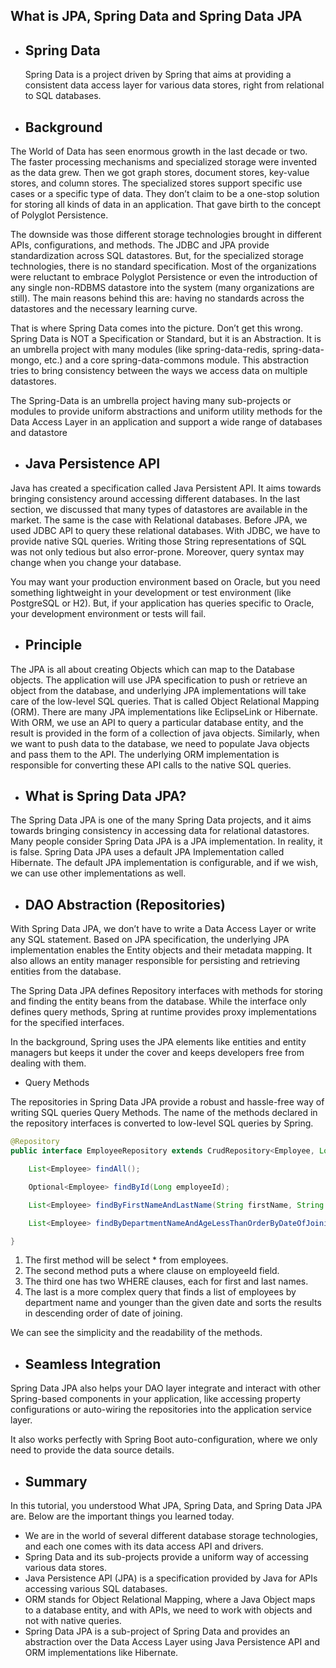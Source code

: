 ## What is JPA, Spring Data and Spring Data JPA

- Spring Data
  ---
  Spring Data is a project driven by Spring that aims at providing a consistent data access layer for various data stores, right from relational to SQL databases.

- Background
  ---
The World of Data has seen enormous growth in the last decade or two. The faster processing mechanisms and specialized storage were invented as the data grew. Then we got graph stores, document stores, key-value stores, and column stores. The specialized stores support specific use cases or a specific type of data. They don’t claim to be a one-stop solution for storing all kinds of data in an application. That gave birth to the concept of Polyglot Persistence.

The downside was those different storage technologies brought in different APIs, configurations, and methods. The JDBC and JPA provide standardization across SQL datastores. But, for the specialized storage technologies, there is no standard specification. Most of the organizations were reluctant to embrace Polyglot Persistence or even the introduction of any single non-RDBMS datastore into the system (many organizations are still). The main reasons behind this are: having no standards across the datastores and the necessary learning curve.


That is where Spring Data comes into the picture. Don’t get this wrong. Spring Data is NOT a Specification or Standard, but it is an Abstraction. It is an umbrella project with many modules (like spring-data-redis, spring-data-mongo, etc.) and a core spring-data-commons module. This abstraction tries to bring consistency between the ways we access data on multiple datastores.

The Spring-Data is an umbrella project having many sub-projects or modules to provide uniform abstractions and uniform utility methods for the Data Access Layer in an application and support a wide range of databases and datastore 


- Java Persistence API
  ---
Java has created a specification called Java Persistent API. It aims towards bringing consistency around accessing different databases. In the last section, we discussed that many types of datastores are available in the market. The same is the case with Relational databases. Before JPA, we used JDBC API to query these relational databases. With JDBC, we have to provide native SQL queries. Writing those String representations of SQL was not only tedious but also error-prone. Moreover, query syntax may change when you change your database.

You may want your production environment based on Oracle, but you need something lightweight in your development or test environment (like PostgreSQL or H2). But, if your application has queries specific to Oracle, your development environment or tests will fail.


- Principle
  ---
The JPA is all about creating Objects which can map to the Database objects. The application will use JPA specification to push or retrieve an object from the database, and underlying JPA implementations will take care of the low-level SQL queries. That is called Object Relational Mapping (ORM). There are many JPA implementations like EclipseLink or Hibernate. With ORM, we use an API to query a particular database entity, and the result is provided in the form of a collection of java objects. Similarly, when we want to push data to the database, we need to populate Java objects and pass them to the API. The underlying ORM implementation is responsible for converting these API calls to the native SQL queries.

- What is Spring Data JPA?
  ---
The Spring Data JPA is one of the many Spring Data projects, and it aims towards bringing consistency in accessing data for relational datastores. 
Many people consider Spring Data JPA is a JPA implementation. In reality, it is false. Spring Data JPA uses a default JPA Implementation called Hibernate. 
The default JPA implementation is configurable, and if we wish, we can use other implementations as well.

- DAO Abstraction (Repositories)
  ---
With Spring Data JPA, we don’t have to write a Data Access Layer or write any SQL statement. Based on JPA specification, the underlying JPA implementation enables the Entity objects and their metadata mapping. It also allows an entity manager responsible for persisting and retrieving entities from the database.

The Spring Data JPA defines Repository interfaces with methods for storing and finding the entity beans from the database. While the interface only defines query methods, Spring at runtime provides proxy implementations for the specified interfaces.


In the background, Spring uses the JPA elements like entities and entity managers but keeps it under the cover and keeps developers free from dealing with them.


- Query Methods
  
The repositories in Spring Data JPA provide a robust and hassle-free way of writing SQL queries Query Methods. The name of the methods declared in the repository interfaces is converted to low-level SQL queries by Spring.

~~~java
@Repository
public interface EmployeeRepository extends CrudRepository<Employee, Long> {

    List<Employee> findAll();

    Optional<Employee> findById(Long employeeId);

    List<Employee> findByFirstNameAndLastName(String firstName, String lastName);

    List<Employee> findByDepartmentNameAndAgeLessThanOrderByDateOfJoiningDesc(String departmentName, int maxAge);

}
~~~

1. The first method will be select * from employees.
2. The second method puts a where clause on employeeId field.
3. The third one has two WHERE clauses, each for first and last names.
4. The last is a more complex query that finds a list of employees by department name and younger than the given date and sorts the results in descending order of date of joining.
   
We can see the simplicity and the readability of the methods.

- Seamless Integration
  ---
Spring Data JPA also helps your DAO layer integrate and interact with other Spring-based components in your application, like accessing property configurations or auto-wiring the repositories into the application service layer.

It also works perfectly with Spring Boot auto-configuration, where we only need to provide the data source details.

- Summary
  ---
In this tutorial, you understood What JPA, Spring Data, and Spring Data JPA are. Below are the important things you learned today.

- We are in the world of several different database storage technologies, and each one comes with its data access API and drivers.
- Spring Data and its sub-projects provide a uniform way of accessing various data stores.
- Java Persistence API (JPA) is a specification provided by Java for APIs accessing various SQL databases.
- ORM stands for Object Relational Mapping, where a Java Object maps to a database entity, and with APIs, we need to work with objects and not with native queries.
- Spring Data JPA is a sub-project of Spring Data and provides an abstraction over the Data Access Layer using Java Persistence API and ORM implementations like Hibernate.



















